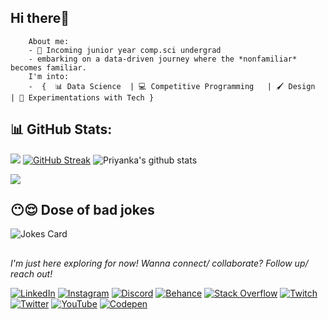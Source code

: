 ## Hi there👋



        About me: 
        - 🧠 Incoming junior year comp.sci undergrad 
        - embarking on a data-driven journey where the *nonfamiliar* becomes familiar. 
        I'm into: 
        -  {  📊 Data Science  | 💻 Competitive Programming   | 🖌️ Design  | 🧪 Experimentations with Tech }

 




## 📊 GitHub Stats:
![](https://activity-graph.herokuapp.com/graph?username=PriyankaAnantha&theme=react-dark&hide_border=true&area=true) [![GitHub Streak](https://streak-stats.demolab.com?user=PriyankaAnantha&hide_border=true&border_radius=0.8&card_width=400)](https://git.io/streak-stats) <img src="https://github-readme-stats.vercel.app/api?username=PriyankaAnantha&count_private=true&show_icons=true&theme=light" alt="Priyanka's github stats"/>
 
 
 [![](https://visitcount.itsvg.in/api?id=PriyankaAnantha&icon=2&color=7)](https://visitcount.itsvg.in)

## 😶😌 Dose of bad jokes

![Jokes Card](https://readme-jokes.vercel.app/api)


##
*I'm just here exploring for now! Wanna connect/ collaborate? Follow up/ reach out!*

[![LinkedIn](https://img.shields.io/badge/LinkedIn-%230077B5.svg?logo=linkedin&logoColor=white)](https://linkedin.com/in/priyanka-anantha) [![Instagram](https://img.shields.io/badge/Instagram-%23E4405F.svg?logo=Instagram&logoColor=white)](https://instagram.com/nonfamiliar) [![Discord](https://img.shields.io/badge/Discord-%237289DA.svg?logo=discord&logoColor=white)](https://discord.gg/nonfamiliar)  [![Behance](https://img.shields.io/badge/Behance-1769ff?logo=behance&logoColor=white)](https://behance.net/priyankaanantha)   [![Stack Overflow](https://img.shields.io/badge/-Stackoverflow-FE7A16?logo=stack-overflow&logoColor=white)](https://stackoverflow.com/users/20364838) [![Twitch](https://img.shields.io/badge/Twitch-%239146FF.svg?logo=Twitch&logoColor=white)](https://twitch.tv/thenonfamiliar) [![Twitter](https://img.shields.io/badge/Twitter-%231DA1F2.svg?logo=Twitter&logoColor=white)](https://twitter.com/E_N_O_L_A) [![YouTube](https://img.shields.io/badge/YouTube-%23FF0000.svg?logo=YouTube&logoColor=white)](https://youtube.com/@nonfamiliar85) [![Codepen](https://img.shields.io/badge/Codepen-000000?style=for-the-badge&logo=codepen&logoColor=white)](https://codepen.io/Priyanka-Anantha) 
 

